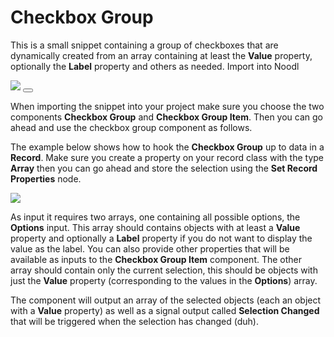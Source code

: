 # Checkbox Group

This is a small snippet containing a group of checkboxes that are dynamically created from an array containing at least the **Value** property, optionally the **Label** property and others as needed. <span class="ndl-import" onclick="importIntoNoodl('/snippets/checkbox-group/checkbox-group-0-2.zip')">Import into Noodl</span>
 
<div class="ndl-image-with-background">
    <img src="snippets/checkbox-group/checkbox-group.png">
    <button class="ndl-import-button" onClick='importIntoNoodl("/snippets/checkbox-group/checkbox-group-0-2.zip")'></button>
</div>

When importing the snippet into your project make sure you choose the two components **Checkbox Group** and **Checkbox Group Item**. Then you can go ahead and use the checkbox group component as follows.

The example below shows how to hook the **Checkbox Group** up to data in a **Record**. Make sure you create a property on your record class with the type **Array** then you can go ahead and store the selection using the **Set Record Properties** node.

<div class="ndl-image">
    <img src="snippets/checkbox-group/checkbox-group-nodes.png">
</div>

As input it requires two arrays, one containing all possible options, the **Options** input. This array should contains objects with at least a **Value** property and optionally a **Label** property if you do not want to display the value as the label. You can also provide other properties that will be available as inputs to the **Checkbox Group Item** component. The other array should contain only the current selection, this should be objects with just the **Value** property (corresponding to the values in the **Options**) array.

The component will output an array of the selected objects (each an object with a **Value** property) as well as a signal output called **Selection Changed** that will be triggered when the selection has changed (duh).
